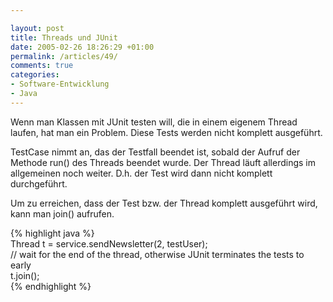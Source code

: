 ```yaml
---

layout: post
title: Threads und JUnit
date: 2005-02-26 18:26:29 +01:00
permalink: /articles/49/
comments: true
categories: 
- Software-Entwicklung
- Java
---
```


Wenn man Klassen mit JUnit testen will, die in einem eigenem Thread
laufen, hat man ein Problem. Diese Tests werden nicht komplett
ausgeführt.

TestCase nimmt an, das der Testfall beendet ist, sobald der Aufruf der
Methode run() des Threads beendet wurde. Der Thread läuft allerdings im
allgemeinen noch weiter. D.h. der Test wird dann nicht komplett
durchgeführt.

Um zu erreichen, dass der Test bzw. der Thread komplett ausgeführt wird,
kann man join() aufrufen.

{% highlight java %}\
Thread t = service.sendNewsletter(2, testUser);\
// wait for the end of the thread, otherwise JUnit terminates the tests
to early\
t.join();\
{% endhighlight %}
